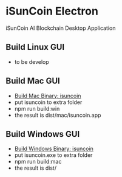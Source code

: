 # iSunCoin Electron
iSunCoin AI Blockchain Desktop Application

## Build Linux GUI
- to be develop

## Build Mac GUI
- [Build Mac Binary: isuncoin](https://github.com/CAFECA-IO/isuncoin/tree/develop?tab=readme-ov-file#building-mac-binary)
- put isuncoin to extra folder
- npm run build:win
- the result is dist/mac/isuncoin.app

## Build Windows GUI
- [Build Windows Binary: isuncoin](https://github.com/CAFECA-IO/isuncoin/tree/develop?tab=readme-ov-file#building-windows-exe)
- put isuncoin.exe to extra folder
- npm run build:mac
- the result is dist/
